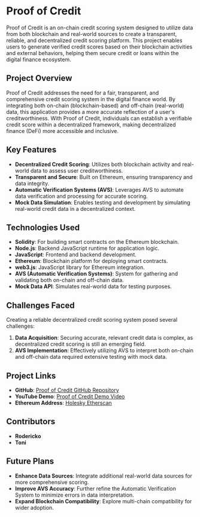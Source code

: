 # Proof of Credit

Proof of Credit is an on-chain credit scoring system designed to utilize data from both blockchain and real-world sources to create a transparent, reliable, and decentralized credit scoring platform. This project enables users to generate verified credit scores based on their blockchain activities and external behaviors, helping them secure credit or loans within the digital finance ecosystem.

## Project Overview

Proof of Credit addresses the need for a fair, transparent, and comprehensive credit scoring system in the digital finance world. By integrating both on-chain (blockchain-based) and off-chain (real-world) data, this application provides a more accurate reflection of a user's creditworthiness. With Proof of Credit, individuals can establish a verifiable credit score within a decentralized framework, making decentralized finance (DeFi) more accessible and inclusive.

## Key Features

- **Decentralized Credit Scoring**: Utilizes both blockchain activity and real-world data to assess user creditworthiness.
- **Transparent and Secure**: Built on Ethereum, ensuring transparency and data integrity.
- **Automatic Verification Systems (AVS)**: Leverages AVS to automate data verification and processing for accurate scoring.
- **Mock Data Simulation**: Enables testing and development by simulating real-world credit data in a decentralized context.

## Technologies Used

- **Solidity**: For building smart contracts on the Ethereum blockchain.
- **Node.js**: Backend JavaScript runtime for application logic.
- **JavaScript**: Frontend and backend development.
- **Ethereum**: Blockchain platform for deploying smart contracts.
- **web3.js**: JavaScript library for Ethereum integration.
- **AVS (Automatic Verification Systems)**: System for gathering and validating both on-chain and off-chain data.
- **Mock Data API**: Simulates real-world data for testing purposes.

## Challenges Faced

Creating a reliable decentralized credit scoring system posed several challenges:
1. **Data Acquisition**: Securing accurate, relevant credit data is complex, as decentralized credit scoring is still an emerging field.
2. **AVS Implementation**: Effectively utilizing AVS to interpret both on-chain and off-chain data required extensive testing with mock data.

## Project Links

- **GitHub**: [Proof of Credit GitHub Repository](https://github.com/AVS-hack/proof-credit)
- **YouTube Demo**: [Proof of Credit Demo Video](https://youtu.be/kjVt3BhfSZ0)
- **Ethereum Address**: [Holesky Etherscan](https://holesky.etherscan.io/address/0x49dcfd3a3d614cede97df66279415bb64cbc663e)

## Contributors

- **Rodericko**
- **Toni**

## Future Plans

- **Enhance Data Sources**: Integrate additional real-world data sources for more comprehensive scoring.
- **Improve AVS Accuracy**: Further refine the Automatic Verification System to minimize errors in data interpretation.
- **Expand Blockchain Compatibility**: Explore multi-chain compatibility for wider adoption.
